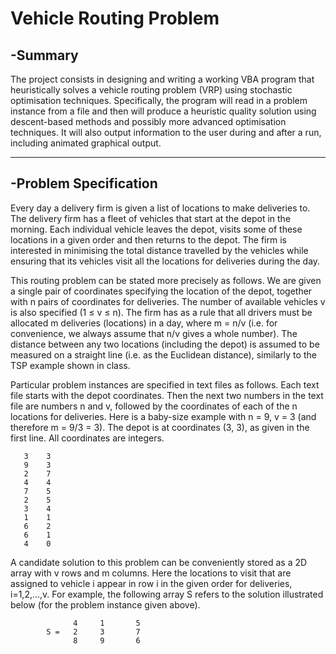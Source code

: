 # Vehicle Routing Problem

## -Summary
The project consists in designing and writing a working VBA program that heuristically solves a vehicle routing problem (VRP) 
using stochastic optimisation techniques. Specifically, the program will read in a problem instance from a file and then will 
produce a heuristic quality solution using descent-based methods and possibly more advanced optimisation techniques. It will 
also output information to the user during and after a run, including animated graphical output.

-----------------------------------------------------------------------------------------------------------------------------

## -Problem Specification
Every day a delivery firm is given a list of locations to make deliveries to. The delivery firm has a fleet of vehicles that start at the depot in the morning. Each individual vehicle leaves the depot, visits some of these locations in a given order and then returns to the depot. The firm is interested in minimising the total distance travelled by the vehicles while ensuring that its vehicles visit all the locations for deliveries during the day.

This routing problem can be stated more precisely as follows. We are given a single pair of coordinates specifying the location of the depot, together with n pairs of coordinates for deliveries. The number of available vehicles v is also specified (1 ≤ v ≤ n). The firm has as a rule that all drivers must be allocated m deliveries (locations) in a day, where m = n/v (i.e. for convenience, we always assume that n/v gives a whole number). The distance between any two locations (including the depot) is assumed to be measured on a straight line (i.e. as the Euclidean distance), similarly to the TSP example shown in class.

Particular problem instances are specified in text files as follows. Each text file starts with the depot coordinates. Then the next two numbers in the text file are numbers n and v, followed by the coordinates of each of the n locations for deliveries. Here is a baby-size example with n = 9, v = 3 (and therefore m = 9/3 = 3). The depot is at coordinates (3, 3), as given in the first line. All coordinates are integers.

       3	3
       9	3
       2	7
       4	4
       7	5
       2	5
       3	4
       1	1
       6	2
       6	1
       4	0

A candidate solution to this problem can be conveniently stored as a 2D array with v rows and m columns. Here the locations to visit that are assigned to vehicle i appear in row i in the given order for deliveries, i=1,2,…,v. For example, the following array S refers to the solution illustrated below (for the problem instance given above).

                
                
                  4	    1	    5
            S =   2	    3	    7
                  8	    9	    6               



